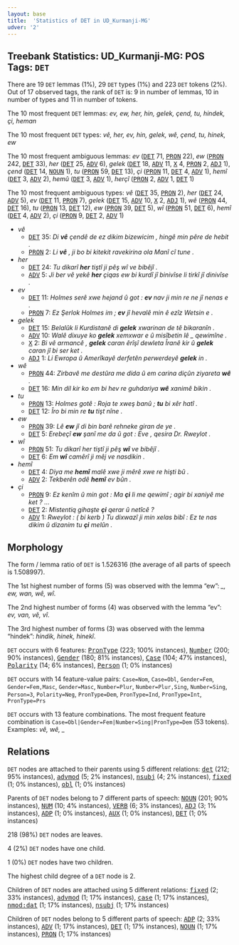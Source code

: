 ```yaml
---
layout: base
title:  'Statistics of DET in UD_Kurmanji-MG'
udver: '2'
---
```


## Treebank Statistics: UD_Kurmanji-MG: POS Tags: `DET`

There are 19 `DET` lemmas (1%), 29 `DET` types (1%) and 223 `DET` tokens (2%).
Out of 17 observed tags, the rank of `DET` is: 9 in number of lemmas, 10 in number of types and 11 in number of tokens.

The 10 most frequent `DET` lemmas: <em>ev, ew, her, hin, gelek, çend, tu, hindek, çi, heman</em>

The 10 most frequent `DET` types:  <em>vê, her, ev, hin, gelek, wê, çend, tu, hinek, ew</em>

The 10 most frequent ambiguous lemmas: <em>ev</em> (<tt><a href="kmr_mg-pos-DET.html">DET</a></tt> 71, <tt><a href="kmr_mg-pos-PRON.html">PRON</a></tt> 22), <em>ew</em> (<tt><a href="kmr_mg-pos-PRON.html">PRON</a></tt> 242, <tt><a href="kmr_mg-pos-DET.html">DET</a></tt> 33), <em>her</em> (<tt><a href="kmr_mg-pos-DET.html">DET</a></tt> 25, <tt><a href="kmr_mg-pos-ADV.html">ADV</a></tt> 6), <em>gelek</em> (<tt><a href="kmr_mg-pos-DET.html">DET</a></tt> 18, <tt><a href="kmr_mg-pos-ADV.html">ADV</a></tt> 11, <tt><a href="kmr_mg-pos-X.html">X</a></tt> 4, <tt><a href="kmr_mg-pos-PRON.html">PRON</a></tt> 2, <tt><a href="kmr_mg-pos-ADJ.html">ADJ</a></tt> 1), <em>çend</em> (<tt><a href="kmr_mg-pos-DET.html">DET</a></tt> 14, <tt><a href="kmr_mg-pos-NOUN.html">NOUN</a></tt> 1), <em>tu</em> (<tt><a href="kmr_mg-pos-PRON.html">PRON</a></tt> 59, <tt><a href="kmr_mg-pos-DET.html">DET</a></tt> 13), <em>çi</em> (<tt><a href="kmr_mg-pos-PRON.html">PRON</a></tt> 11, <tt><a href="kmr_mg-pos-DET.html">DET</a></tt> 4, <tt><a href="kmr_mg-pos-ADV.html">ADV</a></tt> 1), <em>hemî</em> (<tt><a href="kmr_mg-pos-DET.html">DET</a></tt> 3, <tt><a href="kmr_mg-pos-ADV.html">ADV</a></tt> 2), <em>hemû</em> (<tt><a href="kmr_mg-pos-DET.html">DET</a></tt> 3, <tt><a href="kmr_mg-pos-ADV.html">ADV</a></tt> 1), <em>herçî</em> (<tt><a href="kmr_mg-pos-PRON.html">PRON</a></tt> 2, <tt><a href="kmr_mg-pos-ADV.html">ADV</a></tt> 1, <tt><a href="kmr_mg-pos-DET.html">DET</a></tt> 1)

The 10 most frequent ambiguous types:  <em>vê</em> (<tt><a href="kmr_mg-pos-DET.html">DET</a></tt> 35, <tt><a href="kmr_mg-pos-PRON.html">PRON</a></tt> 2), <em>her</em> (<tt><a href="kmr_mg-pos-DET.html">DET</a></tt> 24, <tt><a href="kmr_mg-pos-ADV.html">ADV</a></tt> 5), <em>ev</em> (<tt><a href="kmr_mg-pos-DET.html">DET</a></tt> 11, <tt><a href="kmr_mg-pos-PRON.html">PRON</a></tt> 7), <em>gelek</em> (<tt><a href="kmr_mg-pos-DET.html">DET</a></tt> 15, <tt><a href="kmr_mg-pos-ADV.html">ADV</a></tt> 10, <tt><a href="kmr_mg-pos-X.html">X</a></tt> 2, <tt><a href="kmr_mg-pos-ADJ.html">ADJ</a></tt> 1), <em>wê</em> (<tt><a href="kmr_mg-pos-PRON.html">PRON</a></tt> 44, <tt><a href="kmr_mg-pos-DET.html">DET</a></tt> 16), <em>tu</em> (<tt><a href="kmr_mg-pos-PRON.html">PRON</a></tt> 13, <tt><a href="kmr_mg-pos-DET.html">DET</a></tt> 12), <em>ew</em> (<tt><a href="kmr_mg-pos-PRON.html">PRON</a></tt> 39, <tt><a href="kmr_mg-pos-DET.html">DET</a></tt> 5), <em>wî</em> (<tt><a href="kmr_mg-pos-PRON.html">PRON</a></tt> 51, <tt><a href="kmr_mg-pos-DET.html">DET</a></tt> 6), <em>hemî</em> (<tt><a href="kmr_mg-pos-DET.html">DET</a></tt> 4, <tt><a href="kmr_mg-pos-ADV.html">ADV</a></tt> 2), <em>çi</em> (<tt><a href="kmr_mg-pos-PRON.html">PRON</a></tt> 9, <tt><a href="kmr_mg-pos-DET.html">DET</a></tt> 2, <tt><a href="kmr_mg-pos-ADV.html">ADV</a></tt> 1)


* <em>vê</em>
  * <tt><a href="kmr_mg-pos-DET.html">DET</a></tt> 35: <em>Di <b>vê</b> çendê de ez dikim bizewicim , hingê min pêre de hebit .</em>
  * <tt><a href="kmr_mg-pos-PRON.html">PRON</a></tt> 2: <em>Li <b>vê</b> , ji bo bi kitekit ravekirina ola Manî cî tune .</em>
* <em>her</em>
  * <tt><a href="kmr_mg-pos-DET.html">DET</a></tt> 24: <em>Tu dikarî <b>her</b> tiştî ji pêş wî ve bibêjî .</em>
  * <tt><a href="kmr_mg-pos-ADV.html">ADV</a></tt> 5: <em>Ji ber vê yekê <b>her</b> çiqas ew bi kurdî jî binivîse li tirkî jî dinivîse .</em>
* <em>ev</em>
  * <tt><a href="kmr_mg-pos-DET.html">DET</a></tt> 11: <em>Holmes serê xwe hejand û got : <b>ev</b> nav ji min re ne jî nenas e .</em>
  * <tt><a href="kmr_mg-pos-PRON.html">PRON</a></tt> 7: <em>Ez Şerlok Holmes im ; <b>ev</b> jî hevalê min ê ezîz Wetsin e .</em>
* <em>gelek</em>
  * <tt><a href="kmr_mg-pos-DET.html">DET</a></tt> 15: <em>Belalûk li Kurdistanê di <b>gelek</b> xwarinan de tê bikaranîn .</em>
  * <tt><a href="kmr_mg-pos-ADV.html">ADV</a></tt> 10: <em>Walê dixuye ko <b>gelek</b> xemxwar e û misîbetin lê _ qewimîne .</em>
  * <tt><a href="kmr_mg-pos-X.html">X</a></tt> 2: <em>Bi vê armancê , <b>gelek</b> caran êrîşî dewleta Îranê kir û <b>gelek</b> caran jî bi ser ket .</em>
  * <tt><a href="kmr_mg-pos-ADJ.html">ADJ</a></tt> 1: <em>Li Ewropa û Amerîkayê derfetên perwerdeyê <b>gelek</b> in .</em>
* <em>wê</em>
  * <tt><a href="kmr_mg-pos-PRON.html">PRON</a></tt> 44: <em>Zirbavê me destûra me dida û em carina diçûn ziyareta <b>wê</b> .</em>
  * <tt><a href="kmr_mg-pos-DET.html">DET</a></tt> 16: <em>Min dil kir ko em bi hev re guhdariya <b>wê</b> xanimê bikin .</em>
* <em>tu</em>
  * <tt><a href="kmr_mg-pos-PRON.html">PRON</a></tt> 13: <em>Holmes gotê : Roja te xweş banû ; <b>tu</b> bi xêr hatî .</em>
  * <tt><a href="kmr_mg-pos-DET.html">DET</a></tt> 12: <em>Îro bi min re <b>tu</b> tişt nîne .</em>
* <em>ew</em>
  * <tt><a href="kmr_mg-pos-PRON.html">PRON</a></tt> 39: <em>Lê <b>ew</b> jî di bin barê rehneke giran de ye .</em>
  * <tt><a href="kmr_mg-pos-DET.html">DET</a></tt> 5: <em>Erebeçî <b>ew</b> şanî me da û got : Eve , qesira Dr. Rweylot .</em>
* <em>wî</em>
  * <tt><a href="kmr_mg-pos-PRON.html">PRON</a></tt> 51: <em>Tu dikarî her tiştî ji pêş <b>wî</b> ve bibêjî .</em>
  * <tt><a href="kmr_mg-pos-DET.html">DET</a></tt> 6: <em>Em <b>wî</b> camêrî ji mêj ve nasdikin .</em>
* <em>hemî</em>
  * <tt><a href="kmr_mg-pos-DET.html">DET</a></tt> 4: <em>Diya me <b>hemî</b> malê xwe ji mêrê xwe re hişti bû .</em>
  * <tt><a href="kmr_mg-pos-ADV.html">ADV</a></tt> 2: <em>Tekberên odê <b>hemî</b> ev bûn .</em>
* <em>çi</em>
  * <tt><a href="kmr_mg-pos-PRON.html">PRON</a></tt> 9: <em>Ez kenîm û min got : Ma <b>çi</b> li me qewimî ; agir bi xaniyê me ket ? ...</em>
  * <tt><a href="kmr_mg-pos-DET.html">DET</a></tt> 2: <em>Mistentiq gihaşte <b>çi</b> qerar û netîcê ?</em>
  * <tt><a href="kmr_mg-pos-ADV.html">ADV</a></tt> 1: <em>Rweylot : ( bi kerb ) Tu dixwazî ji min xelas bibî : Ez te nas dikim û dizanim tu <b>çi</b> melûn .</em>

## Morphology

The form / lemma ratio of `DET` is 1.526316 (the average of all parts of speech is 1.508997).

The 1st highest number of forms (5) was observed with the lemma “ew”: <em>_, ew, wan, wê, wî</em>.

The 2nd highest number of forms (4) was observed with the lemma “ev”: <em>ev, van, vê, vî</em>.

The 3rd highest number of forms (3) was observed with the lemma “hindek”: <em>hindik, hinek, hinekî</em>.

`DET` occurs with 6 features: <tt><a href="kmr_mg-feat-PronType.html">PronType</a></tt> (223; 100% instances), <tt><a href="kmr_mg-feat-Number.html">Number</a></tt> (200; 90% instances), <tt><a href="kmr_mg-feat-Gender.html">Gender</a></tt> (180; 81% instances), <tt><a href="kmr_mg-feat-Case.html">Case</a></tt> (104; 47% instances), <tt><a href="kmr_mg-feat-Polarity.html">Polarity</a></tt> (14; 6% instances), <tt><a href="kmr_mg-feat-Person.html">Person</a></tt> (1; 0% instances)

`DET` occurs with 14 feature-value pairs: `Case=Nom`, `Case=Obl`, `Gender=Fem`, `Gender=Fem,Masc`, `Gender=Masc`, `Number=Plur`, `Number=Plur,Sing`, `Number=Sing`, `Person=3`, `Polarity=Neg`, `PronType=Dem`, `PronType=Ind`, `PronType=Int`, `PronType=Prs`

`DET` occurs with 13 feature combinations.
The most frequent feature combination is `Case=Obl|Gender=Fem|Number=Sing|PronType=Dem` (53 tokens).
Examples: <em>vê, wê, _</em>


## Relations

`DET` nodes are attached to their parents using 5 different relations: <tt><a href="kmr_mg-dep-det.html">det</a></tt> (212; 95% instances), <tt><a href="kmr_mg-dep-advmod.html">advmod</a></tt> (5; 2% instances), <tt><a href="kmr_mg-dep-nsubj.html">nsubj</a></tt> (4; 2% instances), <tt><a href="kmr_mg-dep-fixed.html">fixed</a></tt> (1; 0% instances), <tt><a href="kmr_mg-dep-obl.html">obl</a></tt> (1; 0% instances)

Parents of `DET` nodes belong to 7 different parts of speech: <tt><a href="kmr_mg-pos-NOUN.html">NOUN</a></tt> (201; 90% instances), <tt><a href="kmr_mg-pos-NUM.html">NUM</a></tt> (10; 4% instances), <tt><a href="kmr_mg-pos-VERB.html">VERB</a></tt> (6; 3% instances), <tt><a href="kmr_mg-pos-ADJ.html">ADJ</a></tt> (3; 1% instances), <tt><a href="kmr_mg-pos-ADP.html">ADP</a></tt> (1; 0% instances), <tt><a href="kmr_mg-pos-AUX.html">AUX</a></tt> (1; 0% instances), <tt><a href="kmr_mg-pos-DET.html">DET</a></tt> (1; 0% instances)

218 (98%) `DET` nodes are leaves.

4 (2%) `DET` nodes have one child.

1 (0%) `DET` nodes have two children.

The highest child degree of a `DET` node is 2.

Children of `DET` nodes are attached using 5 different relations: <tt><a href="kmr_mg-dep-fixed.html">fixed</a></tt> (2; 33% instances), <tt><a href="kmr_mg-dep-advmod.html">advmod</a></tt> (1; 17% instances), <tt><a href="kmr_mg-dep-case.html">case</a></tt> (1; 17% instances), <tt><a href="kmr_mg-dep-nmod-dat.html">nmod:dat</a></tt> (1; 17% instances), <tt><a href="kmr_mg-dep-nsubj.html">nsubj</a></tt> (1; 17% instances)

Children of `DET` nodes belong to 5 different parts of speech: <tt><a href="kmr_mg-pos-ADP.html">ADP</a></tt> (2; 33% instances), <tt><a href="kmr_mg-pos-ADV.html">ADV</a></tt> (1; 17% instances), <tt><a href="kmr_mg-pos-DET.html">DET</a></tt> (1; 17% instances), <tt><a href="kmr_mg-pos-NOUN.html">NOUN</a></tt> (1; 17% instances), <tt><a href="kmr_mg-pos-PRON.html">PRON</a></tt> (1; 17% instances)

